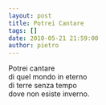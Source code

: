 ```yaml
---
layout: post
title: Potrei Cantare
tags: []
date: 2010-05-21 21:59:00
author: pietro
---
```

Potrei cantare<br/>di quel mondo in eterno<br/>di terre senza tempo<br/>dove non esiste inverno.
